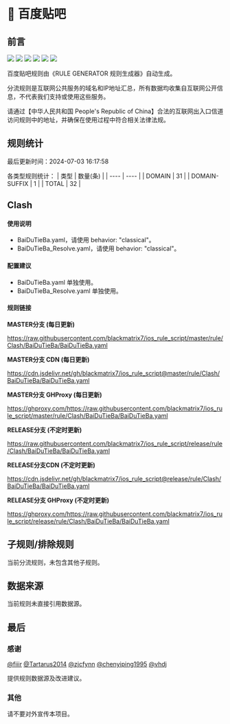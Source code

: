 # 🧸 百度贴吧

## 前言

![](https://shields.io/badge/-移除重复规则-ff69b4) ![](https://shields.io/badge/-DOMAIN与DOMAIN--SUFFIX合并-green) ![](https://shields.io/badge/-DOMAIN--SUFFIX间合并-critical) ![](https://shields.io/badge/-DOMAIN与DOMAIN--KEYWORD合并-9cf) ![](https://shields.io/badge/-DOMAIN--SUFFIX与DOMAIN--KEYWORD合并-blue) ![](https://shields.io/badge/-IP--CIDR(6)合并-blueviolet) 

百度贴吧规则由《RULE GENERATOR 规则生成器》自动生成。

分流规则是互联网公共服务的域名和IP地址汇总，所有数据均收集自互联网公开信息，不代表我们支持或使用这些服务。

请通过【中华人民共和国 People's Republic of China】合法的互联网出入口信道访问规则中的地址，并确保在使用过程中符合相关法律法规。

## 规则统计

最后更新时间：2024-07-03 16:17:58

各类型规则统计：
| 类型 | 数量(条)  | 
| ---- | ----  |
| DOMAIN | 31  | 
| DOMAIN-SUFFIX | 1  | 
| TOTAL | 32  | 


## Clash 

#### 使用说明
- BaiDuTieBa.yaml，请使用 behavior: "classical"。
- BaiDuTieBa_Resolve.yaml，请使用 behavior: "classical"。

#### 配置建议
- BaiDuTieBa.yaml 单独使用。
- BaiDuTieBa_Resolve.yaml 单独使用。

#### 规则链接
**MASTER分支 (每日更新)**

https://raw.githubusercontent.com/blackmatrix7/ios_rule_script/master/rule/Clash/BaiDuTieBa/BaiDuTieBa.yaml

**MASTER分支 CDN (每日更新)**

https://cdn.jsdelivr.net/gh/blackmatrix7/ios_rule_script@master/rule/Clash/BaiDuTieBa/BaiDuTieBa.yaml

**MASTER分支 GHProxy (每日更新)**

https://ghproxy.com/https://raw.githubusercontent.com/blackmatrix7/ios_rule_script/master/rule/Clash/BaiDuTieBa/BaiDuTieBa.yaml

**RELEASE分支 (不定时更新)**

https://raw.githubusercontent.com/blackmatrix7/ios_rule_script/release/rule/Clash/BaiDuTieBa/BaiDuTieBa.yaml

**RELEASE分支CDN (不定时更新)**

https://cdn.jsdelivr.net/gh/blackmatrix7/ios_rule_script@release/rule/Clash/BaiDuTieBa/BaiDuTieBa.yaml

**RELEASE分支 GHProxy (不定时更新)**

https://ghproxy.com/https://raw.githubusercontent.com/blackmatrix7/ios_rule_script/release/rule/Clash/BaiDuTieBa/BaiDuTieBa.yaml

## 子规则/排除规则


当前分流规则，未包含其他子规则。

## 数据来源

当前规则未直接引用数据源。

## 最后

### 感谢

[@fiiir](https://github.com/fiiir) [@Tartarus2014](https://github.com/Tartarus2014) [@zjcfynn](https://github.com/zjcfynn) [@chenyiping1995](https://github.com/chenyiping1995) [@vhdj](https://github.com/vhdj)

提供规则数据源及改进建议。

### 其他

请不要对外宣传本项目。